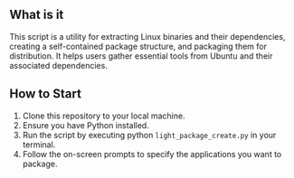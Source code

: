 ## What is it
This script is a utility for extracting Linux binaries and their dependencies, creating a self-contained package structure, and packaging them for distribution. It helps users gather essential tools from Ubuntu and their associated dependencies.

## How to Start
1. Clone this repository to your local machine.
2. Ensure you have Python installed.
3. Run the script by executing python `light_package_create.py` in your terminal.
4. Follow the on-screen prompts to specify the applications you want to package.

